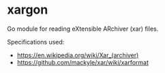 # xargon

Go module for reading eXtensible ARchiver (xar) files. 

Specifications used: 
- https://en.wikipedia.org/wiki/Xar_(archiver)
- https://github.com/mackyle/xar/wiki/xarformat
